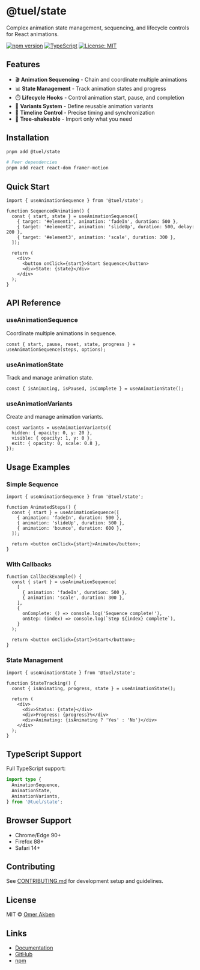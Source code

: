 # @tuel/state

Complex animation state management, sequencing, and lifecycle controls for React animations.

[![npm version](https://img.shields.io/npm/v/@tuel/state.svg)](https://www.npmjs.com/package/@tuel/state)
[![TypeScript](https://img.shields.io/badge/TypeScript-Ready-blue.svg)](https://www.typescriptlang.org/)
[![License: MIT](https://img.shields.io/badge/License-MIT-yellow.svg)](https://opensource.org/licenses/MIT)

## Features

- 🎬 **Animation Sequencing** - Chain and coordinate multiple animations
- 📊 **State Management** - Track animation states and progress
- ⏱️ **Lifecycle Hooks** - Control animation start, pause, and completion
- 🔄 **Variants System** - Define reusable animation variants
- 🎯 **Timeline Control** - Precise timing and synchronization
- 🌳 **Tree-shakeable** - Import only what you need

## Installation

```bash
pnpm add @tuel/state

# Peer dependencies
pnpm add react react-dom framer-motion
```

## Quick Start

```tsx
import { useAnimationSequence } from '@tuel/state';

function SequencedAnimation() {
  const { start, state } = useAnimationSequence([
    { target: '#element1', animation: 'fadeIn', duration: 500 },
    { target: '#element2', animation: 'slideUp', duration: 500, delay: 200 },
    { target: '#element3', animation: 'scale', duration: 300 },
  ]);

  return (
    <div>
      <button onClick={start}>Start Sequence</button>
      <div>State: {state}</div>
    </div>
  );
}
```

## API Reference

### useAnimationSequence

Coordinate multiple animations in sequence.

```tsx
const { start, pause, reset, state, progress } = useAnimationSequence(steps, options);
```

### useAnimationState

Track and manage animation state.

```tsx
const { isAnimating, isPaused, isComplete } = useAnimationState();
```

### useAnimationVariants

Create and manage animation variants.

```tsx
const variants = useAnimationVariants({
  hidden: { opacity: 0, y: 20 },
  visible: { opacity: 1, y: 0 },
  exit: { opacity: 0, scale: 0.8 },
});
```

## Usage Examples

### Simple Sequence

```tsx
import { useAnimationSequence } from '@tuel/state';

function AnimatedSteps() {
  const { start } = useAnimationSequence([
    { animation: 'fadeIn', duration: 500 },
    { animation: 'slideUp', duration: 500 },
    { animation: 'bounce', duration: 600 },
  ]);

  return <button onClick={start}>Animate</button>;
}
```

### With Callbacks

```tsx
function CallbackExample() {
  const { start } = useAnimationSequence(
    [
      { animation: 'fadeIn', duration: 500 },
      { animation: 'scale', duration: 300 },
    ],
    {
      onComplete: () => console.log('Sequence complete!'),
      onStep: (index) => console.log(`Step ${index} complete`),
    }
  );

  return <button onClick={start}>Start</button>;
}
```

### State Management

```tsx
import { useAnimationState } from '@tuel/state';

function StateTracking() {
  const { isAnimating, progress, state } = useAnimationState();

  return (
    <div>
      <div>Status: {state}</div>
      <div>Progress: {progress}%</div>
      <div>Animating: {isAnimating ? 'Yes' : 'No'}</div>
    </div>
  );
}
```

## TypeScript Support

Full TypeScript support:

```typescript
import type {
  AnimationSequence,
  AnimationState,
  AnimationVariants,
} from '@tuel/state';
```

## Browser Support

- Chrome/Edge 90+
- Firefox 88+
- Safari 14+

## Contributing

See [CONTRIBUTING.md](../../CONTRIBUTING.md) for development setup and guidelines.

## License

MIT © [Omer Akben](https://github.com/omerakben)

## Links

- [Documentation](https://tuel.ai/docs/state)
- [GitHub](https://github.com/omerakben/tuel)
- [npm](https://www.npmjs.com/package/@tuel/state)
